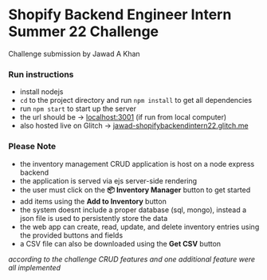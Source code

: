 # Shopify Backend Engineer Intern Summer 22 Challenge
Challenge submission by Jawad A Khan

### Run instructions
- install nodejs
- `cd` to the project directory and run `npm install` to get all dependencies
- run `npm start` to start up the server
- the url should be -> [localhost:3001](http://localhost:3001) (if run from local computer)
- also hosted live on Glitch -> [jawad-shopifybackendintern22.glitch.me](https://jawad-shopifybackendintern22.glitch.me/)

### Please Note

- the inventory management CRUD application is host on a node express backend
- the application is served via ejs server-side rendering
- the user must click on the **📦 Inventory Manager** button to get started
- add items using the **Add to Inventory** button
- the system doesnt include a proper database (sql, mongo), instead a json file is used to persistently store the data
- the web app can create, read, update, and delete inventory entries using the provided buttons and fields
- a CSV file can also be downloaded using the **Get CSV** button

*according to the challenge CRUD features and one additional feature were all implemented*
